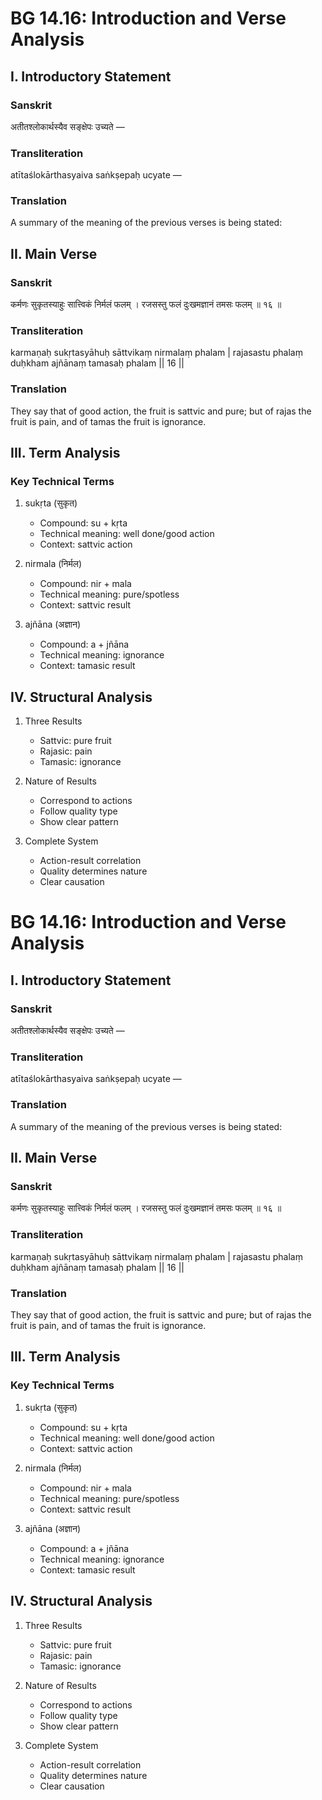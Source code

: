 # BG 14.16: Introduction and Verse Analysis

## I. Introductory Statement

### Sanskrit
अतीतश्लोकार्थस्यैव सङ्क्षेपः उच्यते —

### Transliteration
atītaślokārthasyaiva saṅkṣepaḥ ucyate —

### Translation
A summary of the meaning of the previous verses is being stated:

## II. Main Verse

### Sanskrit
कर्मणः सुकृतस्याहुः सात्त्विकं निर्मलं फलम् ।
रजसस्तु फलं दुःखमज्ञानं तमसः फलम् ॥ १६ ॥

### Transliteration
karmaṇaḥ sukṛtasyāhuḥ sāttvikaṃ nirmalaṃ phalam |
rajasastu phalaṃ duḥkham ajñānaṃ tamasaḥ phalam || 16 ||

### Translation
They say that of good action, the fruit is sattvic and pure; but of rajas the fruit is pain, and of tamas the fruit is ignorance.

## III. Term Analysis

### Key Technical Terms
1. sukṛta (सुकृत)
   - Compound: su + kṛta
   - Technical meaning: well done/good action
   - Context: sattvic action

2. nirmala (निर्मल)
   - Compound: nir + mala
   - Technical meaning: pure/spotless
   - Context: sattvic result

3. ajñāna (अज्ञान)
   - Compound: a + jñāna
   - Technical meaning: ignorance
   - Context: tamasic result

## IV. Structural Analysis

1. Three Results
   - Sattvic: pure fruit
   - Rajasic: pain
   - Tamasic: ignorance

2. Nature of Results
   - Correspond to actions
   - Follow quality type
   - Show clear pattern

3. Complete System
   - Action-result correlation
   - Quality determines nature
   - Clear causation

# BG 14.16: Introduction and Verse Analysis

## I. Introductory Statement

### Sanskrit
अतीतश्लोकार्थस्यैव सङ्क्षेपः उच्यते —

### Transliteration
atītaślokārthasyaiva saṅkṣepaḥ ucyate —

### Translation
A summary of the meaning of the previous verses is being stated:

## II. Main Verse

### Sanskrit
कर्मणः सुकृतस्याहुः सात्त्विकं निर्मलं फलम् ।
रजसस्तु फलं दुःखमज्ञानं तमसः फलम् ॥ १६ ॥

### Transliteration
karmaṇaḥ sukṛtasyāhuḥ sāttvikaṃ nirmalaṃ phalam |
rajasastu phalaṃ duḥkham ajñānaṃ tamasaḥ phalam || 16 ||

### Translation
They say that of good action, the fruit is sattvic and pure; but of rajas the fruit is pain, and of tamas the fruit is ignorance.

## III. Term Analysis

### Key Technical Terms
1. sukṛta (सुकृत)
   - Compound: su + kṛta
   - Technical meaning: well done/good action
   - Context: sattvic action

2. nirmala (निर्मल)
   - Compound: nir + mala
   - Technical meaning: pure/spotless
   - Context: sattvic result

3. ajñāna (अज्ञान)
   - Compound: a + jñāna
   - Technical meaning: ignorance
   - Context: tamasic result

## IV. Structural Analysis

1. Three Results
   - Sattvic: pure fruit
   - Rajasic: pain
   - Tamasic: ignorance

2. Nature of Results
   - Correspond to actions
   - Follow quality type
   - Show clear pattern

3. Complete System
   - Action-result correlation
   - Quality determines nature
   - Clear causation
